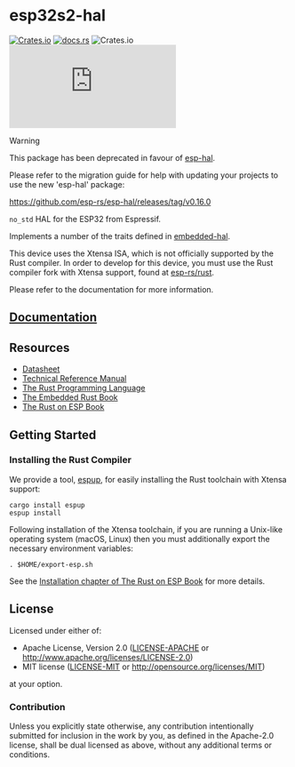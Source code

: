 # esp32s2-hal

[![Crates.io](https://img.shields.io/crates/v/esp32s2-hal?labelColor=1C2C2E&color=C96329&logo=Rust&style=flat-square)](https://crates.io/crates/esp32s2-hal)
[![docs.rs](https://img.shields.io/docsrs/esp32s2-hal?labelColor=1C2C2E&color=C96329&logo=rust&style=flat-square)](https://docs.rs/esp32s2-hal)
![Crates.io](https://img.shields.io/crates/l/esp32s2-hal?labelColor=1C2C2E&style=flat-square)
[![Matrix](https://img.shields.io/matrix/esp-rs:matrix.org?label=join%20matrix&labelColor=1C2C2E&color=BEC5C9&logo=matrix&style=flat-square)](https://matrix.to/#/#esp-rs:matrix.org)

> [!WARNING]  
>
> This package has been deprecated in favour of [esp-hal](https://github.com/esp-rs/esp-hal/tree/main/esp-hal).
>
> Please refer to the migration guide for help with updating your projects
> to use the new 'esp-hal' package:
>
> https://github.com/esp-rs/esp-hal/releases/tag/v0.16.0

`no_std` HAL for the ESP32 from Espressif.

Implements a number of the traits defined in [embedded-hal](https://github.com/rust-embedded/embedded-hal).

This device uses the Xtensa ISA, which is not officially supported by the Rust compiler. In order to develop for this device, you must use the Rust compiler fork with Xtensa support, found at [esp-rs/rust](https://github.com/esp-rs/rust).

Please refer to the documentation for more information.

## [Documentation]

[documentation]: https://docs.rs/esp32s2-hal/

## Resources

- [Datasheet](https://www.espressif.com/sites/default/files/documentation/esp32-s2_datasheet_en.pdf)
- [Technical Reference Manual](https://www.espressif.com/sites/default/files/documentation/esp32-s2_technical_reference_manual_en.pdf)
- [The Rust Programming Language](https://doc.rust-lang.org/book/)
- [The Embedded Rust Book](https://docs.rust-embedded.org/book/index.html)
- [The Rust on ESP Book](https://esp-rs.github.io/book/)

## Getting Started

### Installing the Rust Compiler

We provide a tool, [espup](https://github.com/esp-rs/espup/), for easily installing the Rust toolchain with Xtensa support:

```shell
cargo install espup
espup install
```

Following installation of the Xtensa toolchain, if you are running a Unix-like operating system (macOS, Linux) then you must additionally export the necessary environment variables:

```shell
. $HOME/export-esp.sh
```

See the [Installation chapter of The Rust on ESP Book](https://esp-rs.github.io/book/installation/index.html) for more details.

## License

Licensed under either of:

- Apache License, Version 2.0 ([LICENSE-APACHE](../LICENSE-APACHE) or http://www.apache.org/licenses/LICENSE-2.0)
- MIT license ([LICENSE-MIT](../LICENSE-MIT) or http://opensource.org/licenses/MIT)

at your option.

### Contribution

Unless you explicitly state otherwise, any contribution intentionally submitted for inclusion in
the work by you, as defined in the Apache-2.0 license, shall be dual licensed as above, without
any additional terms or conditions.
